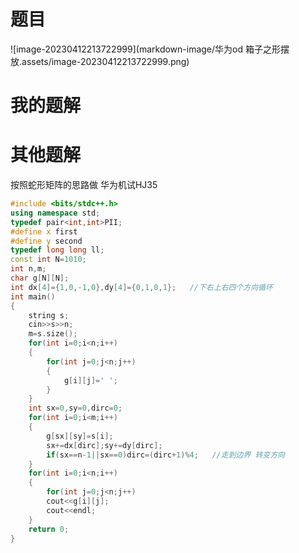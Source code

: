 # 题目

![image-20230412213722999](markdown-image/华为od 箱子之形摆放.assets/image-20230412213722999.png)

# 我的题解





# 其他题解

按照蛇形矩阵的思路做     华为机试HJ35

```cpp
#include <bits/stdc++.h>
using namespace std;
typedef pair<int,int>PII;
#define x first
#define y second
typedef long long ll;
const int N=1010;
int n,m;
char g[N][N];
int dx[4]={1,0,-1,0},dy[4]={0,1,0,1};   //下右上右四个方向循环
int main()
{
    string s;
    cin>>s>>n;
    m=s.size();
    for(int i=0;i<n;i++)
    {
        for(int j=0;j<n;j++)
        {
            g[i][j]=' ';
        }
    }
    int sx=0,sy=0,dirc=0;
    for(int i=0;i<m;i++)
    {
        g[sx][sy]=s[i];
        sx+=dx[dirc];sy+=dy[dirc];
        if(sx==n-1||sx==0)dirc=(dirc+1)%4;   //走到边界 转变方向
    }
    for(int i=0;i<n;i++)
    {
        for(int j=0;j<n;j++)
        cout<<g[i][j];
        cout<<endl;
    }
    return 0;
}

```


